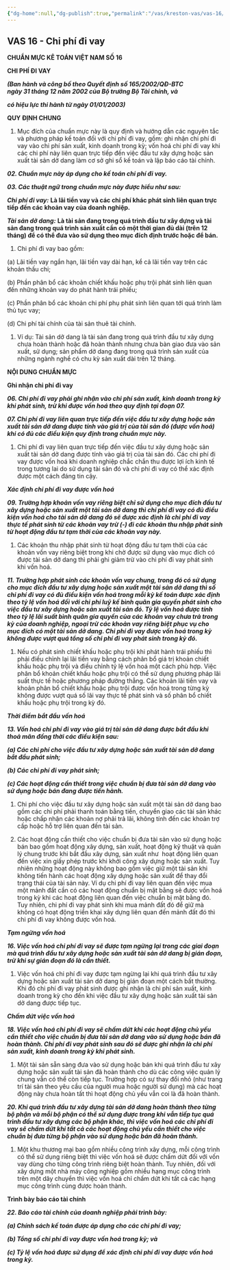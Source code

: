 ```yaml
---
{"dg-home":null,"dg-publish":true,"permalink":"/vas/kreston-vas/vas-16/","dgPassFrontmatter":true,"noteIcon":""}
---
```


## VAS 16 - Chi phí đi vay


**CHUẨN MỰC KÊ TOÁN VIỆT NAM SỐ 16**

**CHI PHÍ ĐI VAY**

**_(Ban hành và công bố theo Quyết định số 165/2002/QĐ-BTC  
ngày 31 tháng 12 năm 2002 của Bộ trưởng Bộ Tài chính, và_**

**_có hiệu lực thi hành từ ngày 01/01/2003)_**

**QUY ĐỊNH CHUNG**

1. Mục đích của chuẩn mực này là quy định và hướng dẫn các nguyên tắc và phương pháp kế toán đối với chi phí đi vay, gồm: ghi nhận chi phí đi vay vào chi phí sản xuất, kinh doanh trong kỳ; vốn hoá chi phí đi vay khi các chi phí này liên quan trực tiếp đến việc đầu tư xây dựng hoặc sản xuất tài sản dở dang làm cơ sở ghi sổ kế toán và lập báo cáo tài chính.

**_02. Chuẩn mực này áp dụng cho kế toán chi phí đi vay._**

**_03. Các thuật ngữ trong chuẩn mực này được hiểu như sau:_**

**_Chi phí đi vay:_** **Là lãi tiền vay và các chi phí khác phát sinh liên quan trực tiếp đến các khoản vay của doanh nghiệp.**

**_Tài sản dở dang:_** **Là tài sản đang trong quá trình đầu tư xây dựng và tài sản đang trong quá trình sản xuất cần có một thời gian đủ dài (trên 12 tháng) để có thể đưa vào sử dụng theo mục đích định trước hoặc để bán.**

1. Chi phí đi vay bao gồm:

(a) Lãi tiền vay ngắn hạn, lãi tiền vay dài hạn, kể cả lãi tiền vay trên các khoản thấu chi;

(b) Phần phân bổ các khoản chiết khấu hoặc phụ trội phát sinh liên quan đến những khoản vay do phát hành trái phiếu;

(c) Phần phân bổ các khoản chi phí phụ phát sinh liên quan tới quá trình làm thủ tục vay;

(d) Chi phí tài chính của tài sản thuê tài chính.

1. Ví dụ: Tài sản dở dang là tài sản đang trong quá trình đầu tư xây dựng chưa hoàn thành hoặc đã hoàn thành nhưng chưa bàn giao đưa vào sản xuất, sử dụng; sản phẩm dở dang đang trong quá trình sản xuất của những ngành nghề có chu kỳ sản xuất dài trên 12 tháng.

**NỘI DUNG CHUẨN MỰC**

**Ghi nhận chi phí đi vay**

**_06. Chi phí đi vay phải ghi nhận vào chi phí sản xuất, kinh doanh trong kỳ khi phát sinh, trừ khi được vốn hoá theo quy định tại đoạn 07._**

**_07. Chi phí đi vay liên quan trực tiếp đến việc đầu tư xây dựng hoặc sản xuất tài sản dở dang được tính vào giá trị của tài sản đó (được vốn hoá) khi có đủ các điều kiện quy định trong chuẩn mực này._**

1. Chi phí đi vay liên quan trực tiếp đến việc đầu tư xây dựng hoặc sản xuất tài sản dở dang được tính vào giá trị của tài sản đó. Các chi phí đi vay được vốn hoá khi doanh nghiệp chắc chắn thu được lợi ích kinh tế trong tương lai do sử dụng tài sản đó và chi phí đi vay có thể xác định được một cách đáng tin cậy.

**_Xác định chi phí đi vay được vốn hoá_**

**_09. Trường hợp khoản vốn vay riêng biệt chỉ sử dụng cho mục đích đầu tư xây dựng hoặc sản xuất một tài sản dở dang thì chi phí đi vay có đủ điều kiện vốn hoá cho tài sản dở dang đó sẽ được xác định là chi phí đi vay thực tế phát sinh từ các khoản vay trừ (-) đi các khoản thu nhập phát sinh từ hoạt động đầu tư tạm thời của các khoản vay này._**

1. Các khoản thu nhập phát sinh từ hoạt động đầu tư tạm thời của các khoản vốn vay riêng biệt trong khi chờ được sử dụng vào mục đích có được tài sản dở dang thì phải ghi giảm trừ vào chi phí đi vay phát sinh khi vốn hoá.

**_11. Trường hợp phát sinh các khoản vốn vay chung, trong đó có sử dụng cho mục đích đầu tư xây dựng hoặc sản xuất một tài sản dở dang thì số chi phí đi vay có đủ điều kiện vốn hoá trong mỗi kỳ kế toán được xác định theo tỷ lệ vốn hoá đối với chi phí luỹ kế bình quân gia quyền phát sinh cho việc đầu tư xây dựng hoặc sản xuất tài sản đó. Tỷ lệ vốn hoá được tính theo tỷ lệ lãi suất bình quân gia quyền của các khoản vay chưa trả trong kỳ của doanh nghiệp, ngoại trừ các khoản vay riêng biệt phục vụ cho mục đích có một tài sản dở dang. Chi phí đi vay được vốn hoá trong kỳ không được vượt quá tổng số chi phí đi vay phát sinh trong kỳ đó._**

1. Nếu có phát sinh chiết khấu hoặc phụ trội khi phát hành trái phiếu thì phải điều chỉnh lại lãi tiền vay bằng cách phân bổ giá trị khoản chiết khấu hoặc phụ trội và điều chỉnh tỷ lệ vốn hoá một cách phù hợp. Việc phân bổ khoản chiết khấu hoặc phụ trội có thể sử dụng phương pháp lãi suất thực tế hoặc phương pháp đường thẳng. Các khoản lãi tiền vay và khoản phân bổ chiết khấu hoặc phụ trội được vốn hoá trong từng kỳ không được vượt quá số lãi vay thực tế phát sinh và số phân bổ chiết khấu hoặc phụ trội trong kỳ đó.

**_Thời điểm bắt đầu vốn hoá_**

**_13. Vốn hoá chi phí đi vay vào giá trị tài sản dở dang được bắt đầu khi thoả mãn đồng thời các điều kiện sau:_**

**_(a) Các chi phí cho việc đầu tư xây dựng hoặc sản xuất tài sản dở dang bắt đầu phát sinh;_**

**_(b) Các chi phí đi vay phát sinh;_**

**_(c) Các hoạt động cần thiết trong việc chuẩn bị đưa tài sản dở dang vào sử dụng hoặc bán đang được tiến hành._**

1. Chi phí cho việc đầu tư xây dựng hoặc sản xuất một tài sản dở dang bao gồm các chi phí phải thanh toán bằng tiền, chuyển giao các tài sản khác hoặc chấp nhận các khoản nợ phải trả lãi, không tính đến các khoản trợ cấp hoặc hỗ trợ liên quan đến tài sản.

2. Các hoạt động cần thiết cho việc chuẩn bị đưa tài sản vào sử dụng hoặc bán bao gồm hoạt động xây dựng, sản xuất, hoạt động kỹ thuật và quản lý chung trước khi bắt đầu xây dựng, sản xuất như  hoạt động liên quan đến việc xin giấy phép trước khi khởi công xây dựng hoặc sản xuất. Tuy nhiên những hoạt động này không bao gồm việc giữ một tài sản khi không tiến hành các hoạt động xây dựng hoặc sản xuất để thay đổi trạng thái của tài sản này. Ví dụ chi phí đi vay liên quan đến việc mua một mảnh đất cần có các hoạt động chuẩn bị mặt bằng sẽ được vốn hoá trong kỳ khi các hoạt động liên quan đến việc chuẩn bị mặt bằng đó. Tuy nhiên, chi phí đi vay phát sinh khi mua mảnh đất đó để giữ mà không có hoạt động triển khai xây dựng liên quan đến mảnh đất đó thì chi phí đi vay không được vốn hoá.

**_Tạm ngừng vốn hoá_**

**_16. Việc vốn hoá chi phí đi vay sẽ được tạm ngừng lại trong các giai đoạn mà quá trình đầu tư xây dựng hoặc sản xuất tài sản dở dang bị gián đoạn, trừ khi sự gián đoạn đó là cần thiết._**

1. Việc vốn hoá chi phí đi vay được tạm ngừng lại khi quá trình đầu tư xây dựng hoặc sản xuất tài sản dở dang bị gián đoạn một cách bất thường. Khi đó chi phí đi vay phát sinh được ghi nhận là chi phí sản xuất, kinh doanh trong kỳ cho đến khi việc đầu tư xây dựng hoặc sản xuất tài sản dở dang được tiếp tục.

**_Chấm dứt việc vốn hoá_**

**_18. Việc vốn hoá chi phí đi vay sẽ chấm dứt khi các hoạt động chủ yếu cần thiết cho việc chuẩn bị đưa tài sản dở dang vào sử dụng hoặc bán đã hoàn thành. Chi phí đi vay phát sinh sau đó sẽ được ghi nhận là chi phí sản xuất, kinh doanh trong kỳ khi phát sinh._**

1. Một tài sản sẵn sàng đưa vào sử dụng hoặc bán khi quá trình đầu tư xây dựng hoặc sản xuất tài sản đã hoàn thành cho dù các công việc quản lý chung vẫn có thể còn tiếp tục. Trường hợp có sự thay đổi nhỏ (như trang trí tài sản theo yêu cầu của người mua hoặc người sử dụng) mà các hoạt động này chưa hoàn tất thì hoạt động chủ yếu vẫn coi là đã hoàn thành.

**_20. Khi quá trình đầu tư xây dựng tài sản dở dang hoàn thành theo từng bộ phận và mỗi bộ phận có thể sử dụng được trong khi vẫn tiếp tục quá trình đầu tư xây dựng các bộ phận khác, thì việc vốn hoá các chi phí đi vay sẽ chấm dứt khi tất cả các hoạt động chủ yếu cần thiết cho việc chuẩn bị đưa từng bộ phận vào sử dụng hoặc bán đã hoàn thành._**

1. Một khu thương mại bao gồm nhiều công trình xây dựng, mỗi công trình có thể sử dụng riêng biệt thì việc vốn hoá sẽ được chấm dứt đối với vốn vay dùng cho từng công trình riêng biệt hoàn thành. Tuy nhiên, đối với xây dựng một nhà máy công nghiệp gồm nhiều hạng mục công trình trên một dây chuyền thì việc vốn hoá chỉ chấm dứt khi tất cả các hạng mục công trình cùng được hoàn thành.

**Trình bày báo cáo tài chính**

**_22. Báo cáo tài chính của doanh nghiệp phải trình bày:_**

**_(a) Chính sách kế toán được áp dụng cho các chi phí đi vay;_**

**_(b) Tổng số chi phí đi vay được vốn hoá trong kỳ; và_**

**_(c) Tỷ lệ vốn hoá được sử dụng để xác định chi phí đi vay được vốn hoá trong kỳ._**